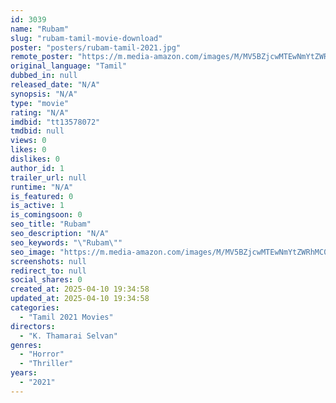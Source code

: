 ```yaml
---
id: 3039
name: "Rubam"
slug: "rubam-tamil-movie-download"
poster: "posters/rubam-tamil-2021.jpg"
remote_poster: "https://m.media-amazon.com/images/M/MV5BZjcwMTEwNmYtZWRhMC00YTIxLWJmNGUtZDZkOTIxYzc2ZTBkXkEyXkFqcGdeQXVyMTI2ODI1Mzc0._V1_SX300.jpg"
original_language: "Tamil"
dubbed_in: null
released_date: "N/A"
synopsis: "N/A"
type: "movie"
rating: "N/A"
imdbid: "tt13578072"
tmdbid: null
views: 0
likes: 0
dislikes: 0
author_id: 1
trailer_url: null
runtime: "N/A"
is_featured: 0
is_active: 1
is_comingsoon: 0
seo_title: "Rubam"
seo_description: "N/A"
seo_keywords: "\"Rubam\""
seo_image: "https://m.media-amazon.com/images/M/MV5BZjcwMTEwNmYtZWRhMC00YTIxLWJmNGUtZDZkOTIxYzc2ZTBkXkEyXkFqcGdeQXVyMTI2ODI1Mzc0._V1_SX300.jpg"
screenshots: null
redirect_to: null
social_shares: 0
created_at: 2025-04-10 19:34:58
updated_at: 2025-04-10 19:34:58
categories:
  - "Tamil 2021 Movies"
directors:
  - "K. Thamarai Selvan"
genres:
  - "Horror"
  - "Thriller"
years:
  - "2021"
---
```

